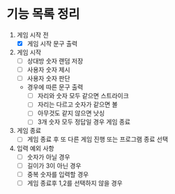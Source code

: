 # 기능 목록 정리

1. 게임 시작 전
   - [x]  게임 시작 문구 출력
2. 게임 시작
   - [ ]  상대방 숫자 랜덤 저장
   - [ ]  사용자 숫자 제시
   - [ ]  사용자 숫자 판단
   - 경우에 따른 문구 출력
      - [ ]  자리와 숫자 모두 같으면 스트라이크
      - [ ]  자리는 다르고 숫자가 같으면 볼
      - [ ]  아무것도 같지 않으면 낫싱
      - [ ]  3개 숫자 모두 정답일 경우 게임 종료
3. 게임 종료
   - [ ]  게임 종료 후 또 다른 게임 진행 또는 프로그램 종료 선택
4. 입력 예외 사항
   - [ ]  숫자가 아닐 경우
   - [ ]  길이가 3이 아닌 경우
   - [ ]  중복 숫자를 입력할 경우
   - [ ]  게임 종료후 1,2를 선택하지 않을 경우